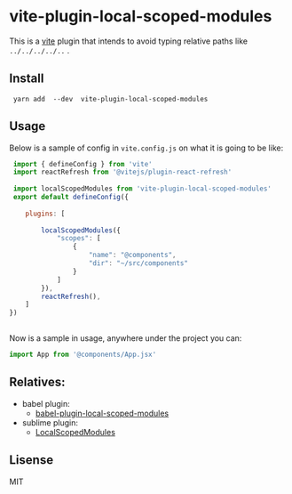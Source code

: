 vite-plugin-local-scoped-modules
================
This is a [vite](https://github.com/vitejs/vite) plugin that intends to avoid  typing  relative paths like `../../../../..` .  

Install
---------------------------------

```shell
 yarn add  --dev  vite-plugin-local-scoped-modules 
```

Usage 
---------------------------------
Below is a  sample of config in `vite.config.js` on what it is going to be like:
```js
 import { defineConfig } from 'vite'
 import reactRefresh from '@vitejs/plugin-react-refresh'
 
 import localScopedModules from 'vite-plugin-local-scoped-modules'
 export default defineConfig({
  
    plugins: [
   
        localScopedModules({
            "scopes": [
                {
                    "name": "@components",
                    "dir": "~/src/components"
                }
            ]
        }),
        reactRefresh(),
    ]
})
 

```

Now is a sample in usage, anywhere under the project you can:
```js
import App from '@components/App.jsx'
```



Relatives:
---------------------------------
+ babel plugin:
     - [babel-plugin-local-scoped-modules](https://github.com/zengnificant/babel-plugin-local-scoped-modules#readme)
+ sublime plugin:
     - [LocalScopedModules](https://github.com/zengnificant/LocalScopedModules)



 Lisense
---------------------------------
  MIT
